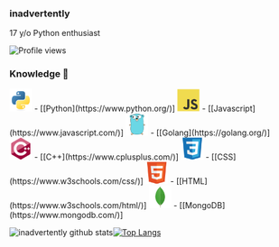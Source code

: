    ### inadvertently
   17 y/o Python enthusiast
   
   ![Profile views](https://komarev.com/ghpvc/?username=inadvertently)

   ### Knowledge 🧠
   <img src="https://github.com/devicons/devicon/raw/master/icons/python/python-original.svg" width="40"> 
   - [[Python](https://www.python.org/)] 
   <img src="https://raw.githubusercontent.com/devicons/devicon/2809b567852a4648062a2d3e7c1c531367458c0b/icons/javascript/javascript-original.svg" width="40"> 
   - [[Javascript](https://www.javascript.com/)] 
   <img src="https://raw.githubusercontent.com/devicons/devicon/2809b567852a4648062a2d3e7c1c531367458c0b/icons/go/go-original.svg" width="40"> 
   - [[Golang](https://golang.org/)] 
   <img src="https://github.com/devicons/devicon/blob/master/icons/cplusplus/cplusplus-original.svg" width="40"> 
   - [[C++](https://www.cplusplus.com/)]
   <img src="https://raw.githubusercontent.com/devicons/devicon/2809b567852a4648062a2d3e7c1c531367458c0b/icons/css3/css3-original.svg" width="40">
   - [[CSS](https://www.w3schools.com/css/)] 
   <img src="https://raw.githubusercontent.com/devicons/devicon/2809b567852a4648062a2d3e7c1c531367458c0b/icons/html5/html5-original.svg" width="40">
   - [[HTML](https://www.w3schools.com/html/)] 
   <img src="https://raw.githubusercontent.com/devicons/devicon/ac557d6ff33ff370a5db99f97aeab35ea5c67fbd/icons/mongodb/mongodb-original.svg" width="40"> 
   - [[MongoDB](https://www.mongodb.com/)] 


 
![inadvertently github stats](https://github-readme-stats.vercel.app/api?username=inadvertently&theme=midnight-purple&show_icons)[![Top Langs](https://github-readme-stats.vercel.app/api/top-langs/?username=inadvertently&layout=compact&theme=midnight-purple)](https://github.com/inadvertently/github-readme-stats)
